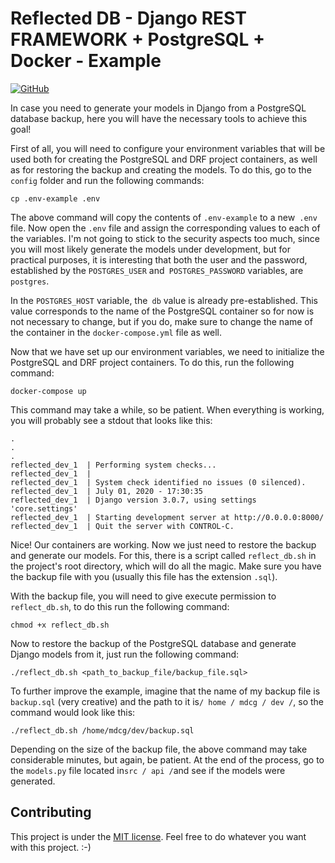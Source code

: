 # Reflected DB - Django REST FRAMEWORK + PostgreSQL + Docker - Example

[![GitHub](https://img.shields.io/github/license/mashape/apistatus.svg)](https://github.com/mdcg/reflected-database-drf-api/blob/master/LICENSE)

In case you need to generate your models in Django from a PostgreSQL database backup, here you will have the necessary tools to achieve this goal!

First of all, you will need to configure your environment variables that will be used both for creating the PostgreSQL and DRF project containers, as well as for restoring the backup and creating the models. To do this, go to the `config` folder and run the following commands:

```
cp .env-example .env
```

The above command will copy the contents of `.env-example` to a new` .env` file. Now open the `.env` file and assign the corresponding values ​​to each of the variables. I'm not going to stick to the security aspects too much, since you will most likely generate the models under development, but for practical purposes, it is interesting that both the user and the password, established by the `POSTGRES_USER` and` POSTGRES_PASSWORD` variables, are ` postgres`.

In the `POSTGRES_HOST` variable, the` db` value is already pre-established. This value corresponds to the name of the PostgreSQL container so for now is not necessary to change, but if you do, make sure to change the name of the container in the `docker-compose.yml` file as well.

Now that we have set up our environment variables, we need to initialize the PostgreSQL and DRF project containers. To do this, run the following command:


```
docker-compose up
```

This command may take a while, so be patient. When everything is working, you will probably see a stdout that looks like this:

```
.
.
.
reflected_dev_1  | Performing system checks...
reflected_dev_1  | 
reflected_dev_1  | System check identified no issues (0 silenced).
reflected_dev_1  | July 01, 2020 - 17:30:35
reflected_dev_1  | Django version 3.0.7, using settings 'core.settings'
reflected_dev_1  | Starting development server at http://0.0.0.0:8000/
reflected_dev_1  | Quit the server with CONTROL-C.
```

Nice! Our containers are working. Now we just need to restore the backup and generate our models. For this, there is a script called `reflect_db.sh` in the project's root directory, which will do all the magic. Make sure you have the backup file with you (usually this file has the extension `.sql`).

With the backup file, you will need to give execute permission to `reflect_db.sh`, to do this run the following command: 

```
chmod +x reflect_db.sh
```

Now to restore the backup of the PostgreSQL database and generate Django models from it, just run the following command:

```
./reflect_db.sh <path_to_backup_file/backup_file.sql>
```

To further improve the example, imagine that the name of my backup file is `backup.sql` (very creative) and the path to it is` / home / mdcg / dev / `, so the command would look like this:

```
./reflect_db.sh /home/mdcg/dev/backup.sql
```

Depending on the size of the backup file, the above command may take considerable minutes, but again, be patient. At the end of the process, go to the `models.py` file located in` src / api / `and see if the models were generated.

## Contributing

This project is under the [MIT license](https://github.com/mdcg/reflected-database-drf-api/blob/master/LICENSE). Feel free to do whatever you want with this project. :-)